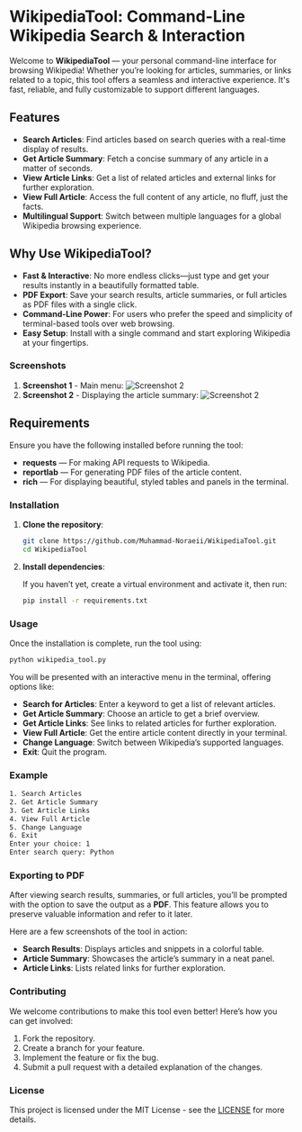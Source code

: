 
# WikipediaTool: Command-Line Wikipedia Search & Interaction

Welcome to **WikipediaTool** — your personal command-line interface for browsing Wikipedia! Whether you’re looking for articles, summaries, or links related to a topic, this tool offers a seamless and interactive experience. It's fast, reliable, and fully customizable to support different languages.

## Features
- **Search Articles**: Find articles based on search queries with a real-time display of results.
- **Get Article Summary**: Fetch a concise summary of any article in a matter of seconds.
- **View Article Links**: Get a list of related articles and external links for further exploration.
- **View Full Article**: Access the full content of any article, no fluff, just the facts.
- **Multilingual Support**: Switch between multiple languages for a global Wikipedia browsing experience.

## Why Use WikipediaTool?
- **Fast & Interactive**: No more endless clicks—just type and get your results instantly in a beautifully formatted table.
- **PDF Export**: Save your search results, article summaries, or full articles as PDF files with a single click.
- **Command-Line Power**: For users who prefer the speed and simplicity of terminal-based tools over web browsing.
- **Easy Setup**: Install with a single command and start exploring Wikipedia at your fingertips.

### Screenshots
1. **Screenshot 1** - Main menu:
    ![Screenshot 2](https://mojox.org/uploads/wpt.menu.PNG)
2. **Screenshot 2** - Displaying the article summary:
   ![Screenshot 2](https://mojox.org/uploads/wp.summery.PNG)

## Requirements

Ensure you have the following installed before running the tool:

- **requests** — For making API requests to Wikipedia.
- **reportlab** — For generating PDF files of the article content.
- **rich** — For displaying beautiful, styled tables and panels in the terminal.

### Installation

1. **Clone the repository**:

   ```bash
   git clone https://github.com/Muhammad-Noraeii/WikipediaTool.git
   cd WikipediaTool
   ```

2. **Install dependencies**:
   
   If you haven’t yet, create a virtual environment and activate it, then run:

   ```bash
   pip install -r requirements.txt
   ```

### Usage

Once the installation is complete, run the tool using:

```bash
python wikipedia_tool.py
```

You will be presented with an interactive menu in the terminal, offering options like:

- **Search for Articles**: Enter a keyword to get a list of relevant articles.
- **Get Article Summary**: Choose an article to get a brief overview.
- **Get Article Links**: See links to related articles for further exploration.
- **View Full Article**: Get the entire article content directly in your terminal.
- **Change Language**: Switch between Wikipedia’s supported languages.
- **Exit**: Quit the program.

### Example

```bash
1. Search Articles
2. Get Article Summary
3. Get Article Links
4. View Full Article
5. Change Language
6. Exit
Enter your choice: 1
Enter search query: Python
```

### Exporting to PDF

After viewing search results, summaries, or full articles, you’ll be prompted with the option to save the output as a **PDF**. This feature allows you to preserve valuable information and refer to it later.



Here are a few screenshots of the tool in action:

- **Search Results**: Displays articles and snippets in a colorful table.
- **Article Summary**: Showcases the article’s summary in a neat panel.
- **Article Links**: Lists related links for further exploration.

### Contributing

We welcome contributions to make this tool even better! Here’s how you can get involved:

1. Fork the repository.
2. Create a branch for your feature.
3. Implement the feature or fix the bug.
4. Submit a pull request with a detailed explanation of the changes.

### License

This project is licensed under the MIT License - see the [LICENSE](LICENSE)  for more details.

